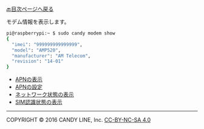 [🔙目次ページへ戻る](README.md)

モデム情報を表示します。

```bash
pi@raspberrypi:~ $ sudo candy modem show
{
  "imei": "999999999999999",
  "model": "AMP520",
  "manufacturer": "AM Telecom",
  "revision": "14-01"
}
```

* [APNの表示](APNの表示.md)
* [APNの設定](APNの設定.md)
* [ネットワーク状態の表示](ネットワーク状態の表示.md)
* [SIM認識状態の表示](SIM認識状態の表示.md)

---
COPYRIGHT © 2016 CANDY LINE, Inc. [CC-BY-NC-SA 4.0](https://creativecommons.org/licenses/by-nc-sa/4.0/)

